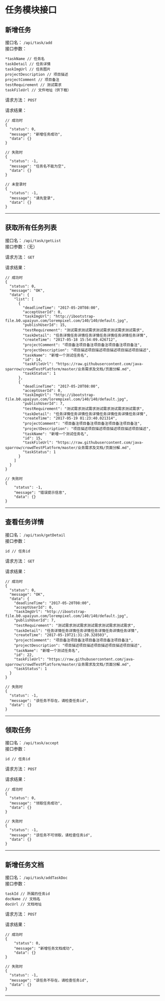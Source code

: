 # 任务模块接口


## 新增任务

接口名： `/api/task/add`  
接口参数：

	*taskName // 任务名
	taskDetail // 任务详情
	taskImgUrl // 任务图片
	projectDescription // 项目描述
	projectComment // 项目备注
	testRequirement // 测试需求
	taskFileUrl // 文件地址（供下载）

请求方法： `POST`  

请求结果：  

	// 成功时
	{
	  "status": 0,
	  "message": "新增任务成功",
	  "data": {}
	}
	
	// 失败时
	{
	  "status": -1,
	  "message": "任务名不能为空",
	  "data": {}
	}
	
	// 未登录时
	{
	  "status": -1,
	  "message": "请先登录",
	  "data": {}
	}

- - - - - - - - - -


## 获取所有任务列表

接口名： `/api/task/getList`  
接口参数：（无）

请求方法： `GET`  

请求结果：  

	// 成功时
	{
	  "status": 0,
	  "message": "OK",
	  "data": {
	    "list": [
	      {
	        "deadlineTime": "2017-05-20T08:00",
	        "acceptUserId": 0,
	        "taskImgUrl": "http://ibootstrap-file.b0.upaiyun.com/lorempixel.com/140/140/default.jpg",
	        "publishUserId": 15,
	        "testRequirement": "测试需求测试需求测试需求测试需求测试需求",
	        "taskDetail": "任务详情任务详情任务详情任务详情任务详情任务详情",
	        "createTime": "2017-05-18 15:54:09.426712",
	        "projectComment": "项目备注项目备注项目备注项目备注项目备注",
	        "projectDescription": "项目描述项目描述项目描述项目描述项目描述",
	        "taskName": "新增一个测试任务名",
	        "id": 14,
	        "taskFileUrl": "https://raw.githubusercontent.com/java-sparrow/crowdTestPlatform/master/业务需求及文档/页面分解.md",
	        "taskStatus": 1
	      },
	      {
	        "deadlineTime": "2017-05-20T08:00",
	        "acceptUserId": 0,
	        "taskImgUrl": "http://ibootstrap-file.b0.upaiyun.com/lorempixel.com/140/140/default.jpg",
	        "publishUserId": 7,
	        "testRequirement": "测试需求测试需求测试需求测试需求测试需求",
	        "taskDetail": "任务详情任务详情任务详情任务详情任务详情任务详情",
	        "createTime": "2017-05-19 01:23:40.021314",
	        "projectComment": "项目备注项目备注项目备注项目备注项目备注",
	        "projectDescription": "项目描述项目描述项目描述项目描述项目描述",
	        "taskName": "新增一个测试任务名",
	        "id": 15,
	        "taskFileUrl": "https://raw.githubusercontent.com/java-sparrow/crowdTestPlatform/master/业务需求及文档/页面分解.md",
	        "taskStatus": 1
	      }
	    ]
	  }
	}
	
	// 失败时
	{
		"status": -1,
		"message": "错误提示信息",
		"data": {}
	}

- - - - - - - - - -


## 查看任务详情

接口名： `/api/task/getDetail`  
接口参数：

	id // 任务id

请求方法： `GET`  

请求结果：  

	// 成功时
	{
	  "status": 0,
	  "message": "OK",
	  "data": {
	    "deadlineTime": "2017-05-20T08:00",
	    "acceptUserId": 0,
	    "taskImgUrl": "http://ibootstrap-file.b0.upaiyun.com/lorempixel.com/140/140/default.jpg",
	    "publishUserId": 7,
	    "testRequirement": "测试需求测试需求测试需求测试需求测试需求",
	    "taskDetail": "任务详情任务详情任务详情任务详情任务详情任务详情",
	    "createTime": "2017-05-19T21:31:20.328503",
	    "projectComment": "项目备注项目备注项目备注项目备注项目备注",
	    "projectDescription": "项目描述项目描述项目描述项目描述项目描述",
	    "taskName": "新增一个测试任务名",
	    "id": 22,
	    "taskFileUrl": "https://raw.githubusercontent.com/java-sparrow/crowdTestPlatform/master/业务需求及文档/页面分解.md",
	    "taskStatus": 1
	  }
	}
	
	// 失败时
	{
	  "status": -1,
	  "message": "该任务不存在，请检查任务id",
	  "data": {}
	}

- - - - - - - - - -


## 领取任务

接口名： `/api/task/accept`  
接口参数：

	id // 任务id

请求方法： `POST`  

请求结果：  

	// 成功时
	{
	  "status": 0,
	  "message": "领取任务成功",
	  "data": {}
	}
	
	// 失败时
	{
	  "status": -1,
	  "message": "该任务不可领取，请检查任务id",
	  "data": {}
	}

- - - - - - - - - -


## 新增任务文档

接口名： `/api/task/addTaskDoc`  
接口参数：

	taskId // 所属的任务id
	docName // 文档名
	docUrl // 文档地址

请求方法： `POST`  

请求结果：  

	// 成功时
	{
		"status": 0,
		"message": "新增任务文档成功",
		"data": {}
	}
	
	// 失败时
	{
	  "status": -1,
	  "message": "该任务不存在，请检查任务id",
	  "data": {}
	}

- - - - - - - - - -
